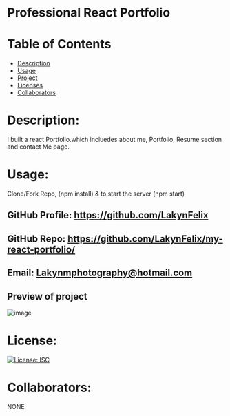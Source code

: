

#  Professional React Portfolio

# Table of Contents 
* [Description](#descriptionofproject)  
* [Usage](#languages)  
* [Project](#nameofproject)    
* [Licenses](#licenses)   
* [Collaborators](#collaborators)   
 

 
# Description: 
I built a react Portfolio.which incluedes about me, Portfolio, Resume section and contact Me page.

# Usage: 
Clone/Fork Repo, (npm install) & to start the server (npm start)


## GitHub Profile: https://github.com/LakynFelix   
## GitHub Repo:  https://github.com/LakynFelix/my-react-portfolio/ 
## Email: Lakynmphotography@hotmail.com 

## Preview of project
![image](https://user-images.githubusercontent.com/84104126/138008258-e2bd0664-dd70-41d0-b30b-b538a1bc3f75.png)

# License:  
[![License: ISC](https://img.shields.io/badge/License-ISC-blue.svg)](https://opensource.org/licenses/ISC)
  
 # Collaborators:
 NONE   
